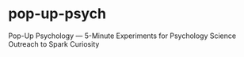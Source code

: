 # pop-up-psych
Pop-Up Psychology — 5-Minute Experiments for Psychology Science Outreach to Spark Curiosity
